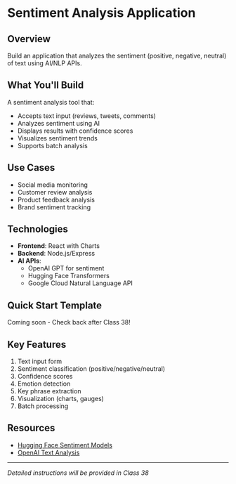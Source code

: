 # Sentiment Analysis Application

## Overview

Build an application that analyzes the sentiment (positive, negative, neutral) of text using AI/NLP APIs.

## What You'll Build

A sentiment analysis tool that:
- Accepts text input (reviews, tweets, comments)
- Analyzes sentiment using AI
- Displays results with confidence scores
- Visualizes sentiment trends
- Supports batch analysis

## Use Cases

- Social media monitoring
- Customer review analysis
- Product feedback analysis
- Brand sentiment tracking

## Technologies

- **Frontend**: React with Charts
- **Backend**: Node.js/Express
- **AI APIs**:
  - OpenAI GPT for sentiment
  - Hugging Face Transformers
  - Google Cloud Natural Language API

## Quick Start Template

Coming soon - Check back after Class 38!

## Key Features

1. Text input form
2. Sentiment classification (positive/negative/neutral)
3. Confidence scores
4. Emotion detection
5. Key phrase extraction
6. Visualization (charts, gauges)
7. Batch processing

## Resources

- [Hugging Face Sentiment Models](https://huggingface.co/models?pipeline_tag=text-classification&sort=downloads)
- [OpenAI Text Analysis](https://platform.openai.com/docs/guides/text-generation)

---

*Detailed instructions will be provided in Class 38*
